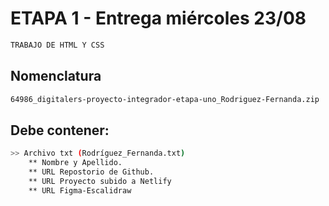 # ETAPA 1 - Entrega miércoles 23/08

```sh
TRABAJO DE HTML Y CSS
```

## Nomenclatura
```sh
64986_digitalers-proyecto-integrador-etapa-uno_Rodriguez-Fernanda.zip 
```

## Debe contener: 
```sh
>> Archivo txt (Rodríguez_Fernanda.txt)
    ** Nombre y Apellido. 
    ** URL Repostorio de Github.
    ** URL Proyecto subido a Netlify
    ** URL Figma-Escalidraw
```